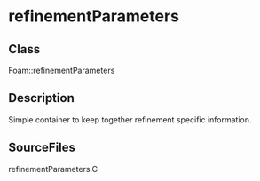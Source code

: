# refinementParameters 
## Class
Foam::refinementParameters

## Description
Simple container to keep together refinement specific information.

## SourceFiles
refinementParameters.C

